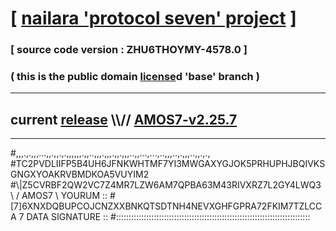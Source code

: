 
# [ [nailara 'protocol seven' project](http://nailara.network/) ]

### [ source code version : ZHU6THOYMY-4578.0 ]

### ( this is the public domain [license](../license)d 'base' branch )
---
## current [release](https://github.com/nailara-technologies/protocol-7/releases) \\\\// [AMOS7-v2.25.7](https://github.com/nailara-technologies/protocol-7/releases/tag/AMOS7-v2.25.7)
---

#,,,.,.,,,...,,.,,.,.,,,,,,.,,..,,,.,,,.,,.,,,..,,...,...,..,,,..,.,,,..,,.,.,
#TC2PVDLIIFP5B4UH6JFNKWHTMF7YI3MWGAXYGJOK5PRHUPHJBQIVKSGNGXYOAKRVBMDKOA5VUYIM2
#\\\|Z5CVRBF2QW2VC7Z4MR7LZW6AM7QPBA63M43RIVXRZ7L2GY4LWQ3 \ / AMOS7 \ YOURUM ::
#\[7]6XNXDQBUPCOJCNZXXBNKQTSDTNH4NEVXGHFGPRA72FKIM7TZLCCA 7  DATA SIGNATURE ::
#:::::::::::::::::::::::::::::::::::::::::::::::::::::::::::::::::::::::::::::

